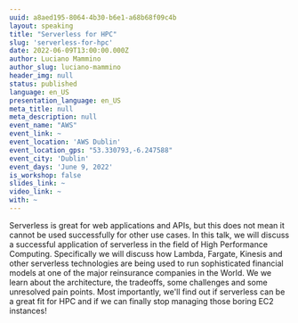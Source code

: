 ```yaml
---
uuid: a8aed195-8064-4b30-b6e1-a68b68f09c4b
layout: speaking
title: "Serverless for HPC"
slug: 'serverless-for-hpc'
date: 2022-06-09T13:00:00.000Z
author: Luciano Mammino
author_slug: luciano-mammino
header_img: null
status: published
language: en_US
presentation_language: en_US
meta_title: null
meta_description: null
event_name: "AWS"
event_link: ~
event_location: 'AWS Dublin'
event_location_gps: "53.330793,-6.247588"
event_city: 'Dublin'
event_days: 'June 9, 2022'
is_workshop: false
slides_link: ~
video_link: ~
with: ~
---
```


Serverless is great for web applications and APIs, but this does not mean it cannot be used successfully for other use cases. In this talk, we will discuss a successful application of serverless in the field of High Performance Computing. Specifically we will discuss how Lambda, Fargate, Kinesis and other serverless technologies are being used to run sophisticated financial models at one of the major reinsurance companies in the World. We we learn about the architecture, the tradeoffs, some challenges and some unresolved pain points. Most importantly, we'll find out if serverless can be a great fit for HPC and if we can finally stop managing those boring EC2 instances!
